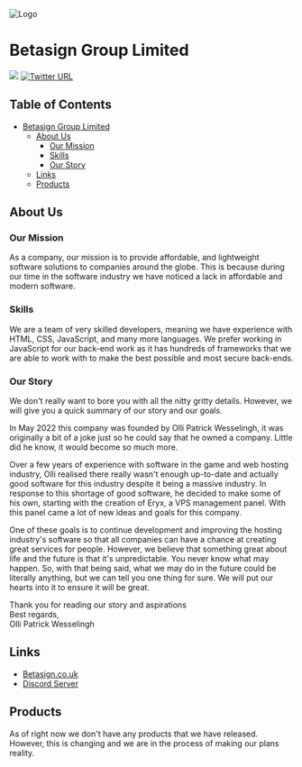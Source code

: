 ![Logo](https://betasign.co.uk/img/betasign_brand.svg)

# Betasign Group Limited
![](https://komarev.com/ghpvc/?username=Betasign-Group-Limited) [![Twitter URL](https://img.shields.io/twitter/url/https/twitter.com/bukotsunikki.svg?style=social&label=%20%40BetasignGroup)](https://twitter.com/BetasignGroup)

## Table of Contents
- [Betasign Group Limited](#betasign-group-limited)
  * [About Us](#about-us)
    + [Our Mission](#our-mission)
    + [Skills](#skills)
    + [Our Story](#our-story)
  * [Links](#links)
  * [Products](#products)

## About Us

### Our Mission

As a company, our mission is to provide affordable, and lightweight software solutions to companies around the globe. This is because during our time in the software industry we have noticed a lack in affordable and modern software.

### Skills

We are a team of very skilled developers, meaning we have experience with HTML, CSS, JavaScript, and many more languages. We prefer working in JavaScript for our back-end work as it has hundreds of frameworks that we are able to work with to make the best possible and most secure back-ends.

### Our Story

We don't really want to bore you with all the nitty gritty details. However, we will give you a quick summary of our story and our goals.

In May 2022 this company was founded by Olli Patrick Wesselingh, it was originally a bit of a joke just so he could say that he owned a company. Little did he know, it would become so much more.

Over a few years of experience with software in the game and web hosting industry, Olli realised there really wasn't enough up-to-date and actually good software for this industry despite it being a massive industry. In response to this shortage of good software, he decided to make some of his own, starting with the creation of Eryx, a VPS management panel. With this panel came a lot of new ideas and goals for this company.

One of these goals is to continue development and improving the hosting industry's software so that all companies can have a chance at creating great services for people. However, we believe that something great about life and the future is that it's unpredictable. You never know what may happen. So, with that being said, what we may do in the future could be literally anything, but we can tell you one thing for sure. We will put our hearts into it to ensure it will be great.

Thank you for reading our story and aspirations<br>
Best regards, <br>
Olli Patrick Wesselingh

## Links
- [Betasign.co.uk](https://betasign.co.uk)
- [Discord Server](https://discord.gg/42CaQSVCzG)

## Products
As of right now we don't have any products that we have released. However, this is changing and we are in the process of making our plans reality.
